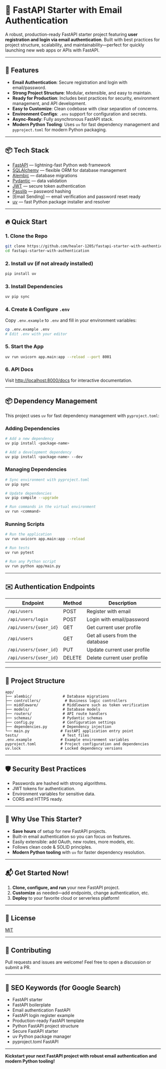 # 🚀 FastAPI Starter with Email Authentication

A robust, production-ready FastAPI starter project featuring **user registration and login via email authentication**. Built with best practices for project structure, scalability, and maintainability—perfect for quickly launching new web apps or APIs with FastAPI.

---

## 🌟 Features

- **Email Authentication**: Secure registration and login with email/password.
- **Strong Project Structure**: Modular, extensible, and easy to maintain.
- **Ready for Production**: Includes best practices for security, environment management, and API development.
- **Easy to Customize**: Clean codebase with clear separation of concerns.
- **Environment Configs**: `.env` support for configuration and secrets.
- **Async-Ready**: Fully asynchronous FastAPI stack.
- **Modern Python Tooling**: Uses `uv` for fast dependency management and `pyproject.toml` for modern Python packaging.

---

## 📦 Tech Stack

- [FastAPI](https://fastapi.tiangolo.com/) — lightning-fast Python web framework
- [SQLAlchemy](https://www.sqlalchemy.org/) — flexible ORM for database management
- [Alembic](https://alembic.sqlalchemy.org/) — database migrations
- [Pydantic](https://docs.pydantic.dev/) — data validation
- [JWT](https://jwt.io/) — secure token authentication
- [Passlib](https://passlib.readthedocs.io/) — password hashing
- [Email Sending] — email verification and password reset ready
- [uv](https://github.com/astral-sh/uv) — fast Python package installer and resolver

---

## 🔥 Quick Start

### 1. Clone the Repo

```bash
git clone https://github.com/healer-1205/fastapi-starter-with-authentication.git
cd fastapi-starter-with-authentication
```

### 2. Install uv (if not already installed)

```bash
pip install uv
```

### 3. Install Dependencies

```bash
uv pip sync
```

### 4. Create & Configure `.env`

Copy `.env.example` to `.env` and fill in your environment variables:

```bash
cp .env.example .env
# Edit .env with your editor
```

### 5. Start the App

```bash
uv run uvicorn app.main:app --reload --port 8001
```

### 6. API Docs

Visit [http://localhost:8000/docs](http://localhost:8000/docs) for interactive documentation.

---

## 📦 Dependency Management

This project uses `uv` for fast dependency management with `pyproject.toml`:

### Adding Dependencies

```bash
# Add a new dependency
uv pip install <package-name>

# Add a development dependency
uv pip install <package-name> --dev
```

### Managing Dependencies

```bash
# Sync environment with pyproject.toml
uv pip sync

# Update dependencies
uv pip compile --upgrade

# Run commands in the virtual environment
uv run <command>
```

### Running Scripts

```bash
# Run the application
uv run uvicorn app.main:app --reload

# Run tests
uv run pytest

# Run any Python script
uv run python app/main.py
```

---

## ✉️ Authentication Endpoints

| Endpoint               | Method | Description                     |
| ---------------------- | ------ | ------------------------------- |
| `/api/users`           | POST   | Register with email             |
| `/api/users/login`     | POST   | Login with email/password       |
| `/api/users/{user_id}` | GET    | Get current user profile        |
| `/api/users`           | GET    | Get all users from the database |
| `/api/users/{user_id}` | PUT    | Update current user profile     |
| `/api/users/{user_id}` | DELETE | Delete current user profile     |

---

## 📁 Project Structure

```
app/
├── alembic/              # Database migrations
├── controllers/           # Business logic controllers
├── middleware/           # Middleware such as token verification
├── models/               # Database models
├── routers/              # API route handlers
├── schemas/              # Pydantic schemas
├── config.py             # Configuration settings
├── dependencies.py       # Dependency injection
└── main.py              # FastAPI application entry point
tests/                    # Test files
.env.example             # Example environment variables
pyproject.toml           # Project configuration and dependencies
uv.lock                  # Locked dependency versions
```

---

## 🛡️ Security Best Practices

- Passwords are hashed with strong algorithms.
- JWT tokens for authentication.
- Environment variables for sensitive data.
- CORS and HTTPS ready.

---

## 🎯 Why Use This Starter?

- **Save hours** of setup for new FastAPI projects.
- Built-in email authentication so you can focus on features.
- Easily extensible: add OAuth, new routes, more models, etc.
- Follows clean code & SOLID principles.
- **Modern Python tooling** with `uv` for faster dependency resolution.

---

## 📬 Get Started Now!

1. **Clone, configure, and run** your new FastAPI project.
2. **Customize** as needed—add endpoints, change authentication, etc.
3. **Deploy** to your favorite cloud or serverless platform!

---

## 📝 License

[MIT](LICENSE)

---

## 🤝 Contributing

Pull requests and issues are welcome! Feel free to open a discussion or submit a PR.

---

## 🔎 SEO Keywords (for Google Search)

- FastAPI starter
- FastAPI boilerplate
- Email authentication FastAPI
- FastAPI login register example
- Production-ready FastAPI template
- Python FastAPI project structure
- Secure FastAPI starter
- uv Python package manager
- pyproject.toml FastAPI

---

**Kickstart your next FastAPI project with robust email authentication and modern Python tooling!**
